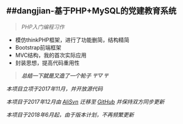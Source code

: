##dangjian-基于PHP+MySQL的党建教育系统
-------
>*PHP入门编程习作*

 - 模仿thinkPHP框架，进行了功能删简，结构精简
 - Bootstrap前端框架
 - MVC结构，我的首次实际应用
 - 封装思想，提高代码重用性

>***总结一下就是又造了一个轮子 〒▽〒***
 
*本项目立项于2017年11月，并开放源代码*

*本项目于2017年12月由 [AliSvn](https://vip.alisvn.com/wugn.dangjian/) 迁移至 [GitHub](https://github.com/wuguangnuo/dangjian) 并保持双方同步更新*

*本项目于2018年6月起，由于版本计划，不再频繁更新*